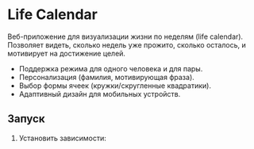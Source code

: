 # Life Calendar

Веб-приложение для визуализации жизни по неделям (life calendar).  
Позволяет видеть, сколько недель уже прожито, сколько осталось, и мотивирует на достижение целей.

- Поддержка режима для одного человека и для пары.
- Персонализация (фамилия, мотивирующая фраза).
- Выбор формы ячеек (кружки/скругленные квадратики).
- Адаптивный дизайн для мобильных устройств.

## Запуск

1. Установить зависимости:
